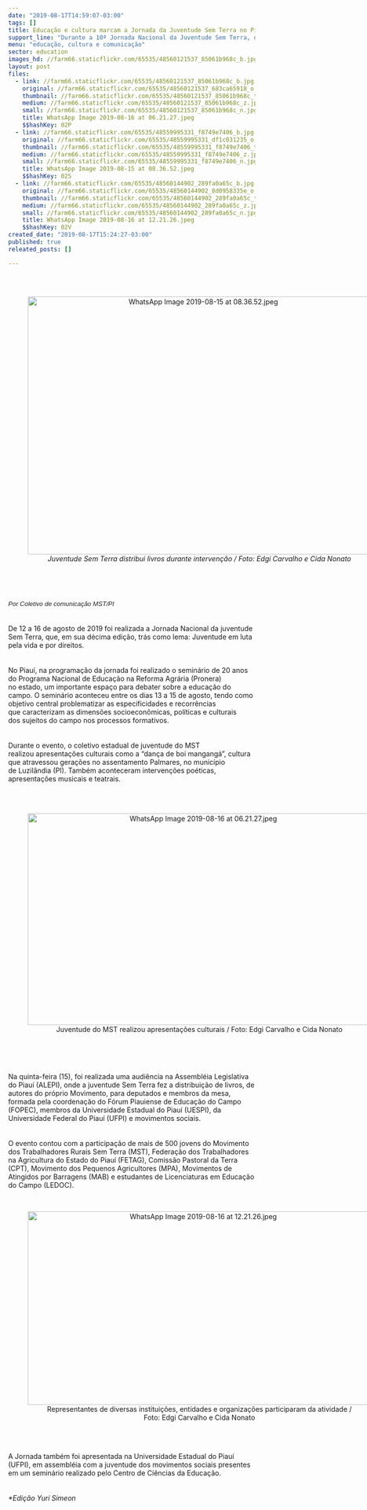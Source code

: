 ```yaml
---
date: "2019-08-17T14:59:07-03:00"
tags: []
title: Educação e cultura marcam a Jornada da Juventude Sem Terra no Piauí
support_line: "Durante a 10ª Jornada Nacional da Juventude Sem Terra, o MST do Piauí celebrou, com apresentações culturais típicas, os 20 anos do Pronera no estado."
menu: "educação, cultura e comunicação"
sector: education
images_hd: //farm66.staticflickr.com/65535/48560121537_85061b968c_b.jpg
layout: post
files:
  - link: //farm66.staticflickr.com/65535/48560121537_85061b968c_b.jpg
    original: //farm66.staticflickr.com/65535/48560121537_683ca65918_o.jpg
    thumbnail: //farm66.staticflickr.com/65535/48560121537_85061b968c_t.jpg
    medium: //farm66.staticflickr.com/65535/48560121537_85061b968c_z.jpg
    small: //farm66.staticflickr.com/65535/48560121537_85061b968c_n.jpg
    title: WhatsApp Image 2019-08-16 at 06.21.27.jpeg
    $$hashKey: 02P
  - link: //farm66.staticflickr.com/65535/48559995331_f8749e7406_b.jpg
    original: //farm66.staticflickr.com/65535/48559995331_df1c031235_o.jpg
    thumbnail: //farm66.staticflickr.com/65535/48559995331_f8749e7406_t.jpg
    medium: //farm66.staticflickr.com/65535/48559995331_f8749e7406_z.jpg
    small: //farm66.staticflickr.com/65535/48559995331_f8749e7406_n.jpg
    title: WhatsApp Image 2019-08-15 at 08.36.52.jpeg
    $$hashKey: 02S
  - link: //farm66.staticflickr.com/65535/48560144902_289fa0a65c_b.jpg
    original: //farm66.staticflickr.com/65535/48560144902_8d0958335e_o.jpg
    thumbnail: //farm66.staticflickr.com/65535/48560144902_289fa0a65c_t.jpg
    medium: //farm66.staticflickr.com/65535/48560144902_289fa0a65c_z.jpg
    small: //farm66.staticflickr.com/65535/48560144902_289fa0a65c_n.jpg
    title: WhatsApp Image 2019-08-16 at 12.21.26.jpeg
    $$hashKey: 02V
created_date: "2019-08-17T15:24:27-03:00"
published: true
releated_posts: []

---
```

<p>&nbsp;</p>

<div style="text-align:center">
<figure class="image" style="display:inline-block"><img alt="WhatsApp Image 2019-08-15 at 08.36.52.jpeg" height="525" src="//farm66.staticflickr.com/65535/48559995331_f8749e7406_b.jpg" width="700" />
<figcaption><em>Juventude Sem Terra distribui livros durante interven&ccedil;&atilde;o / Foto: Edgi Carvalho e Cida Nonato</em></figcaption>
</figure>
</div>

<p><br />
&nbsp;</p>

<p><em><span style="color: rgb(34, 34, 34); font-family: Arial, Helvetica, sans-serif; font-size: small;">Por Coletivo de comunica&ccedil;&atilde;o MST/PI</span></em><br />
<br />
<br />
De 12 a 16 de agosto de 2019 foi realizada a Jornada Nacional da&nbsp;juventude Sem Terra, que, em sua d&eacute;cima edi&ccedil;&atilde;o, tr&aacute;s como lema:&nbsp;Juventude em luta pela vida e por direitos.<br />
<br />
<br />
No Piau&iacute;, na programa&ccedil;&atilde;o da jornada foi realizado&nbsp;o semin&aacute;rio de 20&nbsp;anos do Programa Nacional de Educa&ccedil;&atilde;o na Reforma Agr&aacute;ria (Pronera) no&nbsp;estado, um importante espa&ccedil;o para debater sobre a educa&ccedil;&atilde;o do campo. O&nbsp;semin&aacute;rio aconteceu entre os dias&nbsp;13 a 15 de agosto, tendo como objetivo&nbsp;central problematizar as especificidades e recorr&ecirc;ncias que&nbsp;caracterizam as dimens&otilde;es socioecon&ocirc;micas, pol&iacute;ticas e culturais dos&nbsp;sujeitos do campo nos processos formativos.<br />
<br />
<br />
Durante o evento, o coletivo estadual de juventude do MST realizou&nbsp;apresenta&ccedil;&otilde;es culturais como a&nbsp;&ldquo;dan&ccedil;a de boi mangang&aacute;&rdquo;, cultura que&nbsp;atravessou gera&ccedil;&otilde;es no assentamento Palmares, no munic&iacute;pio de&nbsp;Luzil&acirc;ndia (PI). Tamb&eacute;m aconteceram interven&ccedil;&otilde;es po&eacute;ticas, apresenta&ccedil;&otilde;es musicais e&nbsp;teatrais.&nbsp;<br />
<br />
&nbsp;</p>

<div style="text-align:center">
<figure class="image" style="display:inline-block"><img alt="WhatsApp Image 2019-08-16 at 06.21.27.jpeg" height="431" src="//farm66.staticflickr.com/65535/48560121537_85061b968c_b.jpg" width="700" />
<figcaption>Juventude do MST realizou&nbsp;apresenta&ccedil;&otilde;es culturais / Foto: Edgi Carvalho e Cida Nonato</figcaption>
</figure>
</div>

<p><br />
<br />
<br />
Na quinta-feira (15), foi realizada uma audi&ecirc;ncia na&nbsp;Assembl&eacute;ia Legislativa do Piau&iacute; (ALEPI), onde a juventude Sem Terra fez a&nbsp;distribui&ccedil;&atilde;o de livros, de autores do pr&oacute;prio Movimento, para deputados e&nbsp;membros da mesa, formada pela coordena&ccedil;&atilde;o do F&oacute;rum Piauiense de&nbsp;Educa&ccedil;&atilde;o do Campo (FOPEC), membros da Universidade Estadual do Piau&iacute; (UESPI), da Universidade Federal do Piau&iacute; (UFPI) e movimentos sociais.<br />
<br />
<br />
O evento contou com a participa&ccedil;&atilde;o de mais de 500 jovens do Movimento dos Trabalhadores Rurais Sem Terra (MST),&nbsp;Federa&ccedil;&atilde;o dos Trabalhadores na Agricultura do Estado do Piau&iacute;&nbsp;(FETAG), Comiss&atilde;o Pastoral da Terra (CPT), Movimento dos Pequenos Agricultores (MPA), Movimentos de Atingidos por Barragens (MAB) e estudantes de Licenciaturas em Educa&ccedil;&atilde;o do Campo (LEDOC).<br />
&nbsp;</p>

<div style="text-align:center">
<figure class="image" style="display:inline-block"><img alt="WhatsApp Image 2019-08-16 at 12.21.26.jpeg" height="394" src="//farm66.staticflickr.com/65535/48560144902_289fa0a65c_b.jpg" width="700" />
<figcaption>Representantes de diversas institui&ccedil;&otilde;es, entidades e organiza&ccedil;&otilde;es participaram da atividade /<br />
Foto: Edgi Carvalho e Cida Nonato</figcaption>
</figure>
</div>

<p><br />
<br />
A Jornada tamb&eacute;m foi apresentada na Universidade Estadual do Piau&iacute; (UFPI), em assembl&eacute;ia com a juventude dos movimentos sociais presentes em um semin&aacute;rio realizado pelo&nbsp;Centro de Ci&ecirc;ncias da Educa&ccedil;&atilde;o.<br />
<br />
<br />
<em>*Edi&ccedil;&atilde;o Yuri Simeon</em></p>
